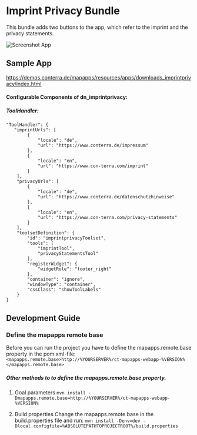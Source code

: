 # Imprint Privacy Bundle
This bundle adds two buttons to the app, which refer to the imprint and the privacy statements.

![Screenshot App](https://github.com/conterra/mapapps-imprint-privacy/blob/master/screenshot.JPG)

Sample App
------------------
https://demos.conterra.de/mapapps/resources/apps/downloads_imprintprivacy/index.html

#### Configurable Components of dn_imprintprivacy:

##### ToolHandler:
```
"ToolHandler": {
   "imprintUrls": [
        {
            "locale": "de",
            "url": "https://www.conterra.de/impressum"
        },
        {
            "locale": "en",
            "url": "https://www.con-terra.com/imprint"
        }
    ],
    "privacyUrls": [
        {
            "locale": "de",
            "url": "https://www.conterra.de/datenschutzhinweise"
        },
        {
            "locale": "en",
            "url": "https://www.con-terra.com/privacy-statements"
        }
    ],
    "toolsetDefinition": {
        "id": "imprintprivacyToolset",
        "tools": [
            "imprintTool",
            "privacyStatementsTool"
        ],
        "registerWidget": {
            "widgetRole": "footer_right"
        },
        "container": "ignore",
        "windowType": "container",
        "cssClass": "showToolLabels"
    }
}
```

Development Guide
------------------
### Define the mapapps remote base
Before you can run the project you have to define the mapapps.remote.base property in the pom.xml-file:
`<mapapps.remote.base>http://%YOURSERVER%/ct-mapapps-webapp-%VERSION%</mapapps.remote.base>`

##### Other methods to to define the mapapps.remote.base property.
1. Goal parameters
`mvn install -Dmapapps.remote.base=http://%YOURSERVER%/ct-mapapps-webapp-%VERSION%`

2. Build properties
Change the mapapps.remote.base in the build.properties file and run:
`mvn install -Denv=dev -Dlocal.configfile=%ABSOLUTEPATHTOPROJECTROOT%/build.properties`
